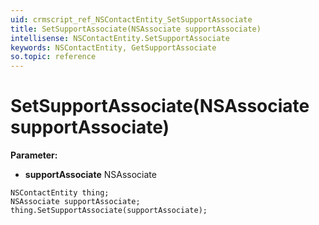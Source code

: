 ```yaml
---
uid: crmscript_ref_NSContactEntity_SetSupportAssociate
title: SetSupportAssociate(NSAssociate supportAssociate)
intellisense: NSContactEntity.SetSupportAssociate
keywords: NSContactEntity, GetSupportAssociate
so.topic: reference
---
```


# SetSupportAssociate(NSAssociate supportAssociate)

**Parameter:** 
* **supportAssociate** NSAssociate

```crmscript
NSContactEntity thing;
NSAssociate supportAssociate;
thing.SetSupportAssociate(supportAssociate);
```

